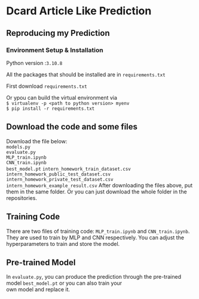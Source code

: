# Dcard Article Like Prediction

## Reproducing my Prediction

### Environment Setup & Installation

Python version :```3.10.8```

All the packages that should be installed are in ```requirements.txt```

First download ```requirements.txt```

Or ypou can build the virtual environment via   
```$ virtualenv -p <path to python version> myenv```  
```$ pip install -r requirements.txt```

## Download the code and some files
Download the file below:  
```models.py```  
```evaluate.py```  
```MLP_train.ipynb```  
```CNN_train.ipynb```  
```best_model.pt```
```intern_homework_train_dataset.csv```
```intern_homework_public_test_dataset.csv``` 
```intern_homework_private_test_dataset.csv``` 
```intern_homework_example_result.csv``` 
After downloading the files above, put them in the same folder.
Or you can just download the whole folder in the repositories. 

## Training Code
There are two files of training code: ```MLP_train.ipynb``` and ```CNN_train.ipynb```.
They are used to train by MLP and CNN respectively.
You can adjust the hyperparameters to train and store the model.

## Pre-trained Model
In ```evaluate.py```, you can produce the prediction through the pre-trained model ```best_model.pt``` or you can also train your  
own model and replace it.

